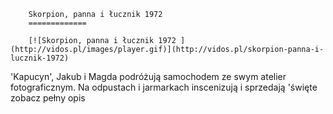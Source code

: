 
        Skorpion, panna i łucznik 1972 
        =============
        
        [![Skorpion, panna i łucznik 1972 ](http://vidos.pl/images/player.gif)](http://vidos.pl/skorpion-panna-i-lucznik-1972)
        
        
 'Kapucyn', Jakub i Magda podróżują samochodem ze swym atelier fotograficznym. Na odpustach i jarmarkach inscenizują i sprzedają 'święte zobacz pełny opis
    